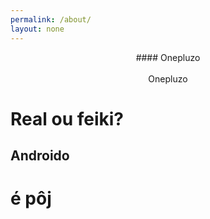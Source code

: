 ```yaml
---
permalink: /about/
layout: none
---
```


<center> #### Onepluzo </center> </br>

<center> Onepluzo </center>

<h1>Real ou feiki?</h1>

## Androido
# é pôj
